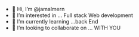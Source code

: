 - 👋 Hi, I’m @jamalmern
- 👀 I’m interested in ... Full stack Web development 
- 🌱 I’m currently learning ...back End
- 💞️ I’m looking to collaborate on ... WITH YOU 


<!---
jamalmern/jamalmern is a ✨ special ✨ repository because its `README.md` (this file) appears on your GitHub profile.
You can click the Preview link to take a look at your changes.
--->
